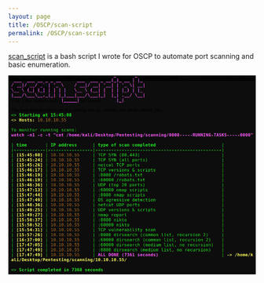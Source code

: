```yaml
---
layout: page
title: /OSCP/scan-script
permalink: /OSCP/scan-script
---
```


<p><a href="https://github.com/Plotkine/scan_script" target="_blank" rel="noopener noreferrer">scan_script</a> is a bash script I wrote for OSCP to automate port scanning and basic enumeration.</p>

<img src="/OSCP/execution-example.png" alt="execution example">
